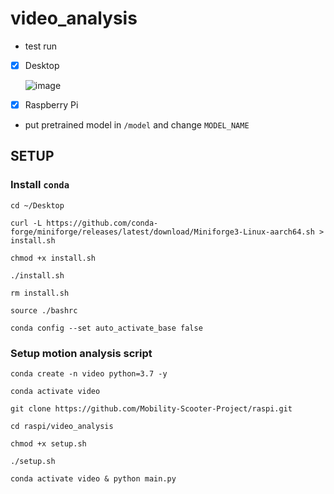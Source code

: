 # video_analysis
* test run
* [x] Desktop

  ![image](https://github.com/Mobility-Scooter-Project/raspi/assets/44049919/1d3e82a4-1a8d-490a-8b6c-0a52fffda3e2)
* [x] Raspberry Pi
* put pretrained model in `/model` and change `MODEL_NAME` 

## SETUP
### Install `conda`
```
cd ~/Desktop
```
```
curl -L https://github.com/conda-forge/miniforge/releases/latest/download/Miniforge3-Linux-aarch64.sh > install.sh
```
```
chmod +x install.sh
```
```
./install.sh
```
```
rm install.sh
```
```
source ./bashrc
```
```
conda config --set auto_activate_base false
```
### Setup motion analysis script
```
conda create -n video python=3.7 -y
```
```
conda activate video
```
```
git clone https://github.com/Mobility-Scooter-Project/raspi.git
```
```
cd raspi/video_analysis
```
```
chmod +x setup.sh
```
```
./setup.sh
```
```
conda activate video & python main.py
```
